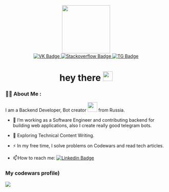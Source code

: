 <div id="header" align="center">
  <img src="https://media.giphy.com/media/3oKIPnAiaMCws8nOsE/giphy.gif" width="150"/>
</div>


<div id="badges" align="center">
  <a href="https://vk.com/licemer00">
    <img src="https://img.shields.io/badge/VK-blue?style=for-the-badge&logo=vk&logoColor=white" alt="VK Badge"/>
  </a>
  <a href="https://stackoverflow.com/users/21282596/pulsercoder">
    <img src="https://img.shields.io/badge/stackoverflow-gray?style=for-the-badge&logo=stackoverflow&logoColor=orange" alt="Stackoverflow Badge"/>
  </a>
  <a href="https://t.me/coder_sing">
    <img src="https://img.shields.io/badge/TG-blue?style=for-the-badge&logo=telegram&logoColor=white" alt="TG Badge"/>
  </a>
</div>


<div id="counter" align="center">
  <img src="https://komarev.com/ghpvc/?username=PulserCoder&style=flat-square&color=blue" alt=""/>
</div>


<h1 align="center">
  hey there
  <img src="https://media.giphy.com/media/hvRJCLFzcasrR4ia7z/giphy.gif" width="30px"/>
</h1>

<div id="about_me">

### :woman_technologist: About Me :
I am a Backend Developer, Bot creator <img src="https://media.giphy.com/media/WUlplcMpOCEmTGBtBW/giphy.gif" width="30"> from Russia.
- :telescope: I’m working as a Software Engineer and contributing backend for building web applications, also I create really good telegram bots.

- :seedling: Exploring Technical Content Writing.

- :zap: In my free time, I solve problems on Codewars and read tech articles.

- :mailbox:How to reach me: [![Linkedin Badge](https://img.shields.io/badge/-kakbar-blue?style=flat&logo=Linkedin&logoColor=white)](your-linkedin-url)
</div>


### My codewars profile)
<div id="codewars"><img src="https://www.codewars.com/users/PulserCoder/badges/large" /></div>

